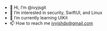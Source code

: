 - 👋 Hi, I’m @ivyjsgit
- 👀 I’m interested in security, SwiftUI, and Linux
- 🌱 I’m currently learning UIKit
- 📫 How to reach me ivyjshdx@gmail.com

<!---
ivyjsgit/ivyjsgit is a ✨ special ✨ repository because its `README.md` (this file) appears on your GitHub profile.
You can click the Preview link to take a look at your changes.
--->
